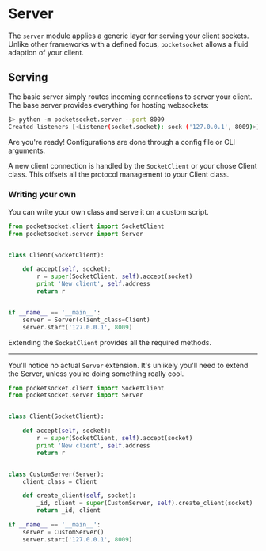 # Server

The `server` module applies a generic layer for serving your client sockets. Unlike other frameworks with a defined focus, `pocketsocket` allows a fluid adaption of your client.

## Serving

The basic server simply routes incoming connections to server your client. The base server provides everything for hosting websockets:

```bash
$> python -m pocketsocket.server --port 8009
Created listeners [<Listener(socket.socket): sock ('127.0.0.1', 8009)>]
```

Are you're ready! Configurations are done through a config file or CLI arguments.

A new client connection is handled by the `SocketClient` or your chose Client class. This offsets all the protocol management to your Client class.

### Writing your own

You can write your own class and serve it on a custom script.

```py
from pocketsocket.client import SocketClient
from pocketsocket.server import Server


class Client(SocketClient):

    def accept(self, socket):
        r = super(SocketClient, self).accept(socket)
        print 'New client', self.address
        return r


if __name__ == '__main__':
    server = Server(client_class=Client)
    server.start('127.0.0.1', 8009)
```

Extending the `SocketClient` provides all the required methods.

---

You'll notice no actual `Server` extension. It's unlikely you'll need to extend the Server, unless you're doing something really cool.

```py
from pocketsocket.client import SocketClient
from pocketsocket.server import Server


class Client(SocketClient):

    def accept(self, socket):
        r = super(SocketClient, self).accept(socket)
        print 'New client', self.address
        return r


class CustomServer(Server):
    client_class = Client

    def create_client(self, socket):
        _id, client = super(CustomServer, self).create_client(socket)
        return _id, client

if __name__ == '__main__':
    server = CustomServer()
    server.start('127.0.0.1', 8009)
```
